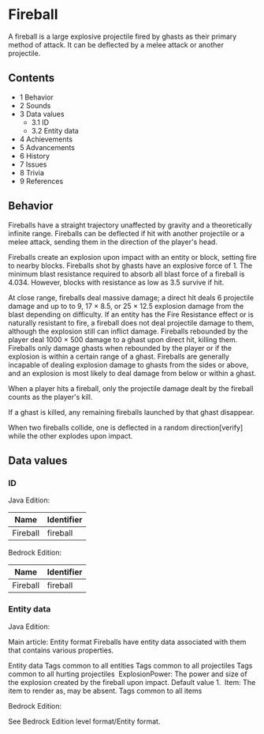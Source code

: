 # Fireball
A fireball is a large explosive projectile fired by ghasts as their primary method of attack. It can be deflected by a melee attack or another projectile.

## Contents
- 1 Behavior
- 2 Sounds
- 3 Data values
	- 3.1 ID
	- 3.2 Entity data
- 4 Achievements
- 5 Advancements
- 6 History
- 7 Issues
- 8 Trivia
- 9 References

## Behavior
Fireballs have a straight trajectory unaffected by gravity and a theoretically infinite range. Fireballs can be deflected if hit with another projectile or a melee attack, sending them in the direction of the player's head.

Fireballs create an explosion upon impact with an entity or block, setting fire to nearby blocks. Fireballs shot by ghasts have an explosive force of 1. The minimum blast resistance required to absorb all blast force of a fireball is 4.034. However, blocks with resistance as low as 3.5 survive if hit.

At close range, fireballs deal massive damage; a direct hit deals 6 projectile damage and up to to 9, 17 × 8.5, or 25 × 12.5 explosion damage from the blast depending on difficulty. If an entity has the Fire Resistance effect or is naturally resistant to fire, a fireball does not deal projectile damage to them, although the explosion still can inflict damage. Fireballs rebounded by the player deal 1000 × 500 damage to a ghast upon direct hit, killing them. Fireballs only damage ghasts when rebounded by the player or if the explosion is within a certain range of a ghast. Fireballs are generally incapable of dealing explosion damage to ghasts from the sides or above, and an explosion is most likely to deal damage from below or within a ghast.

When a player hits a fireball, only the projectile damage dealt by the fireball counts as the player's kill.

If a ghast is killed, any remaining fireballs launched by that ghast disappear.

When two fireballs collide, one is deflected in a random direction[verify] while the other explodes upon impact.

## Data values
### ID
Java Edition:

| Name     | Identifier |
|----------|------------|
| Fireball | fireball   |

Bedrock Edition:

| Name     | Identifier |
|----------|------------|
| Fireball | fireball   |

### Entity data
Java Edition:

Main article: Entity format
Fireballs have entity data associated with them that contains various properties.


 Entity data
Tags common to all entities
Tags common to all projectiles
Tags common to all hurting projectiles
 ExplosionPower: The power and size of the explosion created by the fireball upon impact. Default value 1.
 Item: The item to render as, may be absent.
Tags common to all items

Bedrock Edition:

See Bedrock Edition level format/Entity format.
